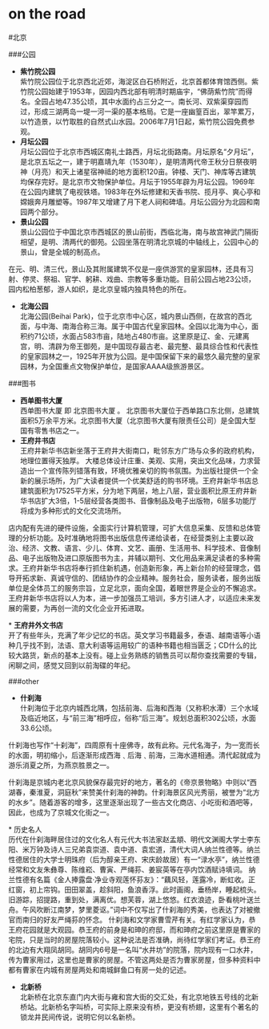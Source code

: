 on the road
=====================
#北京

###公园
* <b>紫竹院公园</b>
<br>紫竹院公园位于北京西北近郊，海淀区白石桥附近，北京首都体育馆西侧。紫竹院公园始建于1953年，因园内西北部有明清时期庙宇，“佛荫紫竹院”而得名。全园占地47.35公顷，其中水面约占三分之一。南长河、双紫渠穿园而过，形成三湖两岛一堤一河一渠的基本格局。它是一座幽篁百出，翠竿累万，以竹造景，以竹取胜的自然式山水园。2006年7月1日起，紫竹院公园免费参观。
* <b>月坛公园</b>
<br>月坛公园位于北京市西城区南礼士路西，月坛北街路南。月坛原名“夕月坛”，是北京五坛之一，建于明嘉靖九年（1530年），是明清两代帝王秋分日祭夜明神（月亮）和天上诸星宿神祗的地方面积120亩。钟楼、天门、神库等古建筑均保存完好。是北京市文物保护单位。月坛于1955年辟为月坛公园。1969年在公园内建筑了电视铁塔。1983年在外坛修建和天香书院、揽月亭、爽心亭和嫦娥奔月雕塑等。1987年又增建了月下老人祠和碑墙。月坛公园分为北园和南园两个部分。
* <b>景山公园</b>
<br>景山公园位于中国北京市西城区的景山前街，西临北海，南与故宫神武门隔街相望，是明、清两代的御苑。公园坐落在明清北京城的中轴线上，公园中心的景山，曾是全城的制高点。
<p>在元、明、清三代，景山及其附属建筑不仅是一座供游赏的皇家园林，还具有习射、停灵、祭祖、官学、躬耕、戏曲、宗教等多重功能。目前公园占地23公顷，园内松柏葱郁，游人如织，是北京皇城内独具特色的所在。</p>

* <b>北海公园</b>
<br>北海公园(Beihai Park)，位于北京市中心区，城内景山西侧，在故宫的西北面，与中海、南海合称三海。属于中国古代皇家园林。全园以北海为中心，面积约71公顷，水面占583市亩，陆地占480市亩。这里原是辽、金、元建离宫，明、清辟为帝王御苑，是中国现存最古老、最完整、最具综合性和代表性的皇家园林之一，1925年开放为公园。是中国保留下来的最悠久最完整的皇家园林，为全国重点文物保护单位，是国家AAAA级旅游景区。


###图书
* <b>西单图书大厦</b><br>
西单图书大厦 即 北京图书大厦 。
北京图书大厦位于西单路口东北侧，总建筑面积5万余平方米。北京图书大厦（北京图书大厦有限责任公司）是全国大型国有零售书店之一。
* <b>王府井书店</b><br>
王府井新华书店新坐落于王府井大街南口，毗邻东方广场与众多的政府机构，地理位置得天独厚。
大楼总体设计庄重、美观、实用，突出文化品味，力求营造出一个宣传陈列错落有致，环境优雅亲切的购书氛围。为出版社提供一个全新的展示场所，为广大读者提供一个优美舒适的购书环境。王府井新华书店总建筑面积为17525平方米，分为地下两层，地上八层，营业面积比原王府井新华书店扩大3倍，1-5层经营各类图书、音像制品及电子出版物，6层多功能厅将成为多种形式的文化交流场所。
<p>店内配有先进的硬件设施，全面实行计算机管理，可扩大信息采集、反馈和总体管理的分析功能。及时准确地将图书出版信息传递给读者，在经营类别上主要以政治、经济、文教、语言、少儿、体育、文艺、画册、生活用书、科学技术、音像制品、电子出版物及进口原版图书为主，并辅以期刊、文化用品来满足读者的多种需求。王府井新华书店将奉行抓住新机遇，创造新形象，再上新台阶的经营理念，倡导开拓求新、真诚守信的、团结协作的企业精神。服务社会，服务读者，服务出版单位是全体员工的服务宗旨，立足北京，面向全国，着眼世界是企业的不懈追求。王府井新华书店将以人为本，进一步加强员工培训，多方引进人才，以适应未来发展的需要，为再创一流的文化企业开拓进取。</p>
* <b>王府井外文书店</b><br>
开了有些年头，充满了年少记忆的书店。英文学习书籍最多，泰语、越南语等小语种几乎找不到，法语、意大利语等运用较广的语种书籍也相当匮乏；CD什么的比较大路货，新点的基本上没有。碰上业务熟练的销售员可以帮你查找需要的专辑，闲聊之间，感觉又回到以前淘碟的年纪。



###other
* <b>什刹海</b>
<br>什刹海位于北京内城西北隅，包括前海、后海和西海（又称积水潭）三个水域及临近地区，与“前三海”相呼应，俗称“后三海”。规划总面积302公顷，水面33.6公顷。
<p>什刹海也写作“十刹海”，四周原有十座佛寺，故有此称。元代名海子，为一宽而长的水面，明初缩小，后逐渐形成西海﹑后海﹑前海，三海水道相通。清代起就成为游乐消夏之所，为燕京胜景之一。</p>
<p>什刹海是京城内老北京风貌保存最完好的地方，著名的《帝京景物略》中则以“西湖春，秦淮夏，洞庭秋”来赞美什刹海的神韵。什刹海景区风光秀丽，被誉为“北方的水乡”。随着游客的增多，这里逐渐出现了一些古文化商店、小吃街和酒吧等，因此，也成为了京城文化街之一。</p>
<p>
    *    历史名人
    <br>历代在什刹海畔居住过的文化名人有元代大书法家赵孟頫、明代文渊阁大学士李东阳、米万钟及诗人三兄弟袁崇道、袁中道、袁宏道，清代大词人纳兰性德等。纳兰性德居住的大学士明珠府（后为醇亲王府、宋庆龄故居）有一“渌水亭”，纳兰性德经常和文友朱彝尊、陈维崧、曹寅、严绳荪、姜宸英等在亭内饮酒赋诗填词。
纳兰性德有名篇《金人捧露盘·净业寺观莲怀荪友》：“藕风轻，莲露冷，断虹收。正红窗，初上帘钩。田田翠盖，趁斜阳，鱼浪香浮。此时画阁，垂杨岸，睡起梳头。旧游踪，招提路，重到处，满离优。想芙蓉，湖上悠悠。红衣浪迹，卧看桃叶送兰舟。午风吹断江南梦，梦里菱讴。”词中不仅写出了什刹海的秀美，也表达了对被撤官而南归的好友严绳荪的怀念。
什刹海和文学家曹雪芹有关。有红学家认为，恭王府花园就是大观园。恭王府的前身是和珅的府邸，而和珅府之前这里原是曹家的宅院，只是当时的房屋院落较小。这种说法是否准确，尚待红学家们考证。恭王府的北边有大翔凤胡同。胡同内6号是一名叫“水井坊”的院落，院内现有一口水井，传为曹家用过，这里也是曹家的房屋。不管这两处是否为曹家房屋，但多种资料中都有曹家在内城有房屋两处和南城鲜鱼口有房一处的记述。</p>

* <b>北新桥</b>
<br>北新桥在北京东直门内大街与雍和宫大街的交汇处，有北京地铁五号线的北新桥站。北新桥名字叫桥，可实际上原来没有桥，更没有桥翅，这里有个著名的锁龙井民间传说，说明它何以名新桥。

